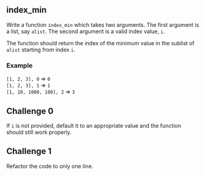 ## index_min

Write a function `index_min` which takes two arguments. The first argument is a list, say `alist`. The second argument is a valid index value, `i`.

The function should return the index of the minimum value in the sublist of `alist` starting from index `i`.

### Example

`[1, 2, 3], 0` => `0`  
`[1, 2, 3], 1` => `1`  
`[1, 10, 1000, 100], 2` => `3`

## Challenge 0

If `i` is not provided, default it to an appropriate value and the function should still work properly.

## Challenge 1

Refactor the code to only one line.

<!--stackedit_data:
eyJoaXN0b3J5IjpbMTkyOTk1MDg5NCwxODQ1OTEyNzg2LC0xND
cyMjE5MzMxXX0=
-->

